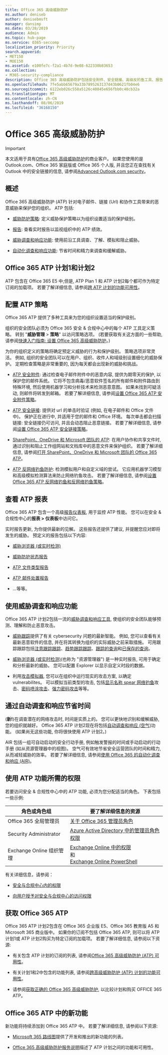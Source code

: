 ```yaml
---
title: Office 365 高级威胁防护
ms.author: deniseb
author: denisebmsft
manager: dansimp
ms.date: 03/28/2019
audience: Admin
ms.topic: hub-page
ms.service: O365-seccomp
localization_priority: Priority
search.appverid:
- MET150
- MOE150
ms.assetid: e100fe7c-f2a1-4b7d-9e08-622330b83653
ms.collection:
- M365-security-compliance
description: Office 365 高级威胁防护包括安全附件、安全链接、高级反钓鱼工具、报告工具和威胁智能功能。
ms.openlocfilehash: 7fe5abb65679a33b7895263137d43b0621fb04e6
ms.sourcegitcommit: 6122eb026c558a5126c40845e656fbb0c40cb32a
ms.translationtype: MT
ms.contentlocale: zh-CN
ms.lasthandoff: 08/06/2019
ms.locfileid: "36168150"
---
```

# <a name="office-365-advanced-threat-protection"></a>Office 365 高级威胁防护

> [!IMPORTANT]
> 本文适用于具有[Office 365 高级威胁防护](https://docs.microsoft.com/office365/servicedescriptions/office-365-advanced-threat-protection-service-description)的商业客户。 如果您使用的是 Outlook.com、Office 365 家庭版或 Office 365 个人版, 并且您正在查找有关 Outlook 中的安全链接的信息, 请参阅[Advanced Outlook.com security](https://support.office.com/article/advanced-outlook-com-security-for-office-365-subscribers-882d2243-eab9-4545-a58a-b36fee4a46e2)。

## <a name="overview"></a>概述

Office 365 高级威胁防护 (ATP) 针对电子邮件、链接 (Url) 和协作工具带来的恶意威胁来保护您的组织。 ATP 包括:

- [威胁防护策略](#configure-atp-policies): 定义威胁保护策略以为组织设置适当的保护级别。 

- [报告](#view-atp-reports): 查看实时报告以监视组织中的 ATP 绩效。 

- [威胁调查和响应功能](#use-threat-investigation-and-response-capabilities): 使用前沿工具调查、了解、模拟和阻止威胁。 

- [自动化调查和响应功能](#save-time-with-automated-investigation-and-response): 节省时间和精力来调查和缓解威胁。

## <a name="office-365-atp-plan-1-and-plan-2"></a>Office 365 ATP 计划1和计划2

ATP 包含在 Office 365 E5 中;但是, ATP Plan 1 和 ATP 计划2每个都可作为特定订阅的加载项。 若要了解详细信息, 请参阅[跨 ATP 计划的功能可用性](https://docs.microsoft.com/en-us/office365/servicedescriptions/office-365-advanced-threat-protection-service-description#feature-availability-across-advanced-threat-protection-atp-plans)。

## <a name="configure-atp-policies"></a>配置 ATP 策略

Office 365 ATP 提供了多种工具来为您的组织设置适当的保护级别。 

组织的安全团队必须为 Office 365 安全 & 合规中心中的每个 ATP 工具定义策略。 转到 "**威胁管理** > **策略**" 以访问策略选项。 (若要获取有关这方面的一些帮助, 请参阅[快速入门指南: 设置 Office 365 高级威胁防护](checklist-atp-setup.md)。)

为你的组织定义的策略将确定预定义威胁的行为和保护级别。 策略选项非常灵活。 例如, 组织的安全团队可以在用户、组织、收件人和域级别设置细化的威胁保护。 定期检查策略是非常重要的, 因为每天都会出现新的威胁和挑战。  

- [ATP 安全附件](atp-safe-attachments.md): 通过检查电子邮件附件中的恶意内容, 提供为期零天的保护, 以保护您的邮件系统。 它将不包含病毒/恶意软件签名的所有邮件和附件路由到特殊环境, 然后使用机器学习和分析技术来检测恶意意图。 如果未找到可疑活动, 则邮件将转发到邮箱。 若要了解详细信息, 请参阅[设置 Office 365 ATP 安全附件策略](set-up-atp-safe-attachments-policies.md)。

- [ATP 安全链接](atp-safe-links.md): 提供对 url 的单击时验证 (例如, 在电子邮件和 Office 文件中)。 保护正在进行中, 并适用于您的邮件和 Office 环境。 每次单击都会扫描链接: 安全链接仍可访问, 并且会动态阻止恶意链接。 若要了解详细信息, 请参阅[设置 Office 365 ATP 安全链接策略](https://docs.microsoft.com/en-us/office365/securitycompliance/set-up-atp-safe-links-policies)。 

- [SharePoint、OneDrive 和 Microsoft 团队的 ATP](atp-for-spo-odb-and-teams.md): 在用户协作和共享文件时, 通过识别和阻止工作组网站和文档库中的恶意文件来保护组织。 若要了解详细信息, 请参阅[打开 SharePoint、OneDrive 和 Microsoft 团队的 Office 365 ATP](turn-on-atp-for-spo-odb-and-teams.md)。 

- [ATP 反网络钓鱼防护](atp-anti-phishing.md): 检测模拟用户和自定义域的尝试。 它应用机器学习模型和高级模拟检测算法来防止网络钓鱼攻击。 若要了解详细信息, 请参阅[设置 Office 365 ATP 反网络钓鱼和反网络钓鱼策略](set-up-anti-phishing-policies.md)。

## <a name="view-atp-reports"></a>查看 ATP 报表

Office 365 ATP 包含一个高级[报告仪表板](view-reports-for-atp.md), 用于监控 ATP 性能。 您可以在安全 & 合规性中心的**报表 > 仪表板**中访问它。 

实时报告更新, 为你提供最新的见解。 这些报告还提供了建议, 并提醒您应对即将发生的威胁。 预定义的报告包括以下内容: 

- [威胁浏览器 (或实时检测)](threat-explorer.md)

- [威胁防护状态报告](view-reports-for-atp.md#threat-protection-status-report)

- [ATP 文件类型报告](view-reports-for-atp.md#atp-file-types-report)

- [ATP 邮件处置报告](view-reports-for-atp.md#atp-message-disposition-report)

- ...等等。 

## <a name="use-threat-investigation-and-response-capabilities"></a>使用威胁调查和响应功能

Office 365 ATP 计划2包括一流的[威胁调查和响应工具](office-365-ti.md), 使组织的安全团队能够预测、理解和防止恶意攻击。 

- [威胁跟踪](threat-trackers.md)提供了有关 cybersecurity 问题的最新智能。 例如, 您可以查看有关最新恶意软件的信息, 并在将其转换为组织的实际威胁之前采取措施。 可用跟踪跟踪包括[注意跟踪跟踪](threat-trackers.md#noteworthy-trackers)、[趋势跟踪跟踪](threat-trackers.md#trending-trackers)、[跟踪的查询](threat-trackers.md#tracked-queries)和[已保存的查询](threat-trackers.md#saved-queries)。

- [威胁浏览器 (或实时检测)](threat-explorer.md)(也称为 "资源管理器") 是一种实时报告, 可用于确定和分析最新的威胁。 您可以配置 Explorer 以显示自定义时段的数据。

- 利用[攻击模拟器](attack-simulator.md), 您可以在组织中运行现实的攻击方案, 以确定 vulnerabilites。 可以模拟当前类型的攻击, 包括[显示名称 spear 网络钓鱼](attack-simulator.md#display-name-spear-phishing-attack)攻击、[密码喷涂攻击](attack-simulator.md#password-spray-attack)、[强力密码攻击](attack-simulator.md#brute-force-password-attack)等等。
    
## <a name="save-time-with-automated-investigation-and-response"></a>通过自动调查和响应节省时间

(**新!**)在调查潜在的网络攻击时, 时间是实质上的。 您可以更快地识别和缓解威胁, 您的组织就越好。 Office 365 ATP 计划2现在将包括[自动调查和响应 (空气)](automated-investigation-response-office.md)功能。 (如果尚无这些功能, 你将很快使用 ATP 计划2。)

AIR 包括一组可自动启动的安全行动手册, 例如触发警报的时间或手动启动的行动手册 (如从资源管理器中的视图)。 空气可有效地节省安全运营团队的时间和精力, 从而减轻威胁的效率。 若要了解详细信息, 请参阅[使用 Office 365 的自动化调查和响应 (AIR)](automated-investigation-response-office.md)。

## <a name="permissions-required-to-use-atp-features"></a>使用 ATP 功能所需的权限

若要访问安全 & 合规性中心中的 ATP 功能, 必须为您分配适当的角色。 下表包括一些示例:

|角色或角色组  |要了解详细信息的资源  |
|---------|---------|
|Office 365 全局管理员 |[关于 Office 365 管理员角色](https://docs.microsoft.com/office365/admin/add-users/about-admin-roles)|
|Security Administrator |[Azure Active Directory 中的管理员角色权限](https://docs.microsoft.com/en-us/azure/active-directory/users-groups-roles/directory-assign-admin-roles)|
|Exchange Online 组织管理 |[Exchange Online 中的权限](https://docs.microsoft.com/en-us/exchange/permissions-exo/permissions-exo) <br>和<br> [Exchange Online PowerShell](https://docs.microsoft.com/powershell/exchange/exchange-online/exchange-online-powershell?view=exchange-ps)|

有关详细信息，请参阅：

- [安全与合规中心内的权限](permissions-in-the-security-and-compliance-center.md) 

- [向用户授予对安全与合规中心的访问权限](grant-access-to-the-security-and-compliance-center.md)

## <a name="get-office-365-atp"></a>获取 Office 365 ATP

Office 365 ATP 计划2包含在 Office 365 企业版 E5、Office 365 教育版 A5 和 Microsoft 365 商业版中。 如果你的订阅不包括 Office 365 ATP, 则可以将 ATP 计划1或 ATP 计划2购买为特定订阅的加载项。 若要了解详细信息, 请参阅以下资源:

- 有关包含 ATP 计划的订阅的列表, 请参阅[Office 365 高级威胁防护 (ATP) 可用性](https://docs.microsoft.com/office365/servicedescriptions/office-365-advanced-threat-protection-service-description#office-365-advanced-threat-protection-atp-availability)。

- 有关计划1和2中包含的功能列表, 请参阅[跨高级威胁防护 (ATP) 计划的功能可用性](https://docs.microsoft.com/office365/servicedescriptions/office-365-advanced-threat-protection-service-description#feature-availability-across-advanced-threat-protection-atp-plans)。

- 请参阅[获取正确的 Office 365 高级威胁防护](https://products.office.com/exchange/advance-threat-protection#pmg-allup-content), 以比较计划和购买 OFFICE 365 ATP。

## <a name="new-features-in-office-365-atp"></a>Office 365 ATP 中的新功能

新功能将持续添加到 Office 365 ATP 中。 若要了解详细信息, 请参阅以下资源:

- [Microsoft 365 路线图](https://www.microsoft.com/microsoft-365/roadmap?filters=&searchterms=advanced%2Cthreat%2Cprotection)提供了开发和推出的新功能的列表。

- [Office 365 高级威胁防护服务说明](https://docs.microsoft.com/en-us/office365/servicedescriptions/office-365-advanced-threat-protection-service-description#whats-new-in-office-365-advanced-threat-protection-atp)描述了 ATP 计划之间的功能和可用性。
